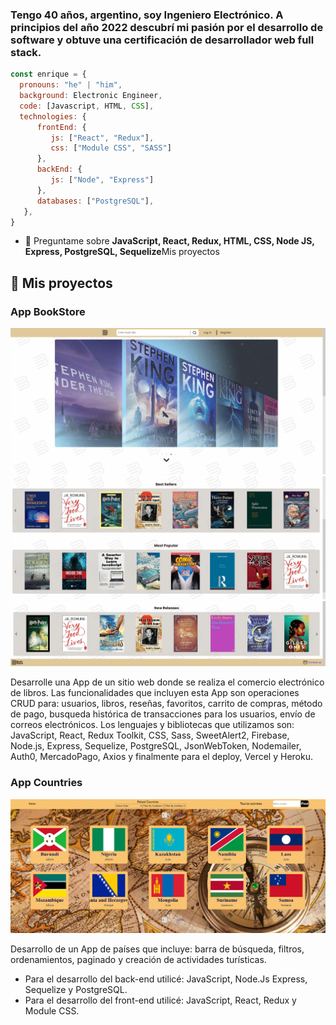 <h3 align="left">Tengo 40 años, argentino, soy Ingeniero Electrónico. A principios del año 2022 descubrí mi pasión por el desarrollo de software y obtuve una certificación de desarrollador web full stack.</h3>

```js
const enrique = {
  pronouns: "he" | "him",
  background: Electronic Engineer,
  code: [Javascript, HTML, CSS],
  technologies: {
      frontEnd: {
         js: ["React", "Redux"],
         css: ["Module CSS", "SASS"]
      },
      backEnd: {
         js: ["Node", "Express"]
      },
      databases: ["PostgreSQL"],
   },  
}
``` 
- 💬 Preguntame sobre **JavaScript, React, Redux, HTML, CSS, Node JS, Express, PostgreSQL, Sequelize**Mis proyectos

## :pushpin: Mis proyectos

<h3>App BookStore</h3>
<p>
<a><img src="https://github.com/Quique40/quique40/blob/main/images/book_01.png"></a>
<a><img src="https://github.com/Quique40/quique40/blob/main/images/book_02.png"></a>
<a><img src="https://github.com/Quique40/quique40/blob/main/images/book_03.png"></a>
</p>

<p>Desarrolle una App de un sitio web donde se realiza el comercio electrónico de libros.
Las funcionalidades que incluyen esta App son operaciones CRUD para: usuarios, libros, reseñas, favoritos, carrito de compras, método de pago, busqueda histórica de transacciones para los usuarios, envío de correos electrónicos.
Los lenguajes y bibliotecas que utilizamos son: JavaScript, React, Redux Toolkit, CSS, Sass, SweetAlert2, Firebase, Node.js, Express, Sequelize, PostgreSQL, JsonWebToken, Nodemailer, Auth0, MercadoPago, Axios y finalmente para el deploy, Vercel y Heroku.</p>

<h3>App Countries</h3>

<p>
<a><img src="https://github.com/Quique40/quique40/blob/main/images/appCountries.png"></a>
</p>

<p>Desarrollo de un App de países que incluye: barra de búsqueda, filtros, ordenamientos, paginado y creación de actividades turísticas.</p>
<ul>
<li>Para el desarrollo del back-end utilicé: JavaScript, Node.Js Express, Sequelize y PostgreSQL.
<li>Para el desarrollo del front-end utilicé: JavaScript, React, Redux y Module CSS.
</ul>